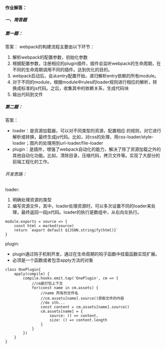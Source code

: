 #### 作业解答：
##### 一、简答题

##### 第一题：

答案： webpack的构建流程主要由以下环节：

1. 解析webpack的配置参数，初始化参数
1. 根据配置参数，注册相应的plugin插件，插件会监听webpack的生命周期，在不同的生命周期调用不同的插件。达到优化的目的。
1. webpack启动后，会从entry配置开始，递归解析entry依赖的所有module。
1. 对于不同的module，根据module中rules的loader规则进行相应的解析，转换成标准的js代码。之后，收集其中的依赖关系，生成代码块
2. 输出代码到文件

##### 第二题：
答案：

- loader：是资源加载器，可以对不同类型的资源，配置相应 的规则，对它进行解析或转换，最终生成js代码。比如，对css的处理，用css-loader/style-loader；图片的处理用到url-loader/file-loader
- plugin：是插件，增强了webpack自动化的能力，解决了除了资源加载之外的其他自动化功能。比如，清除目录，压缩代码，拷贝文件等。实现了大部分的前端工程化的工作。

###### 开发思路：

loader:

1. 明确处理资源的类型
1. 编写资源文件，其中，loader处理资源时，可以多次设置不同的loader来处理，最终返回一段js代码。loader的执行是数组中，从右向左执行。


```
module.exports = source => {
    const html = marked(source)
    return `export default ${JSON.stringify(html)}`
}
```

plugin:

- plugin通过钩子机制开发，通过在生命周期的钩子函数中挂载函数实现扩展。
- 必须是一个函数或者包含apply方法的对象


```
class OnePlugin{
    apply(compile) {
        compile.hooks.emit.tap('OnePlugin', cm => {
            //cm是打包上下文
            for(const name in cm.assets) {
                //name 所有的文件名
                //cm.assets[name].source()获取文件的内容
                //do sth...
                const content = cm.assets[name].source()
                cm.assets[name] = {
                    source: () => content,
                    size: () => content.length
                }
            }
        })
    }
}
```





